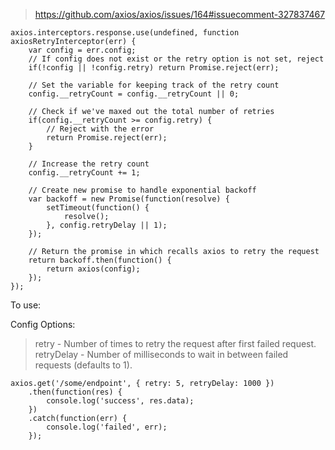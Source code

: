 > https://github.com/axios/axios/issues/164#issuecomment-327837467

```
axios.interceptors.response.use(undefined, function axiosRetryInterceptor(err) {
    var config = err.config;
    // If config does not exist or the retry option is not set, reject
    if(!config || !config.retry) return Promise.reject(err);
    
    // Set the variable for keeping track of the retry count
    config.__retryCount = config.__retryCount || 0;
    
    // Check if we've maxed out the total number of retries
    if(config.__retryCount >= config.retry) {
        // Reject with the error
        return Promise.reject(err);
    }
    
    // Increase the retry count
    config.__retryCount += 1;
    
    // Create new promise to handle exponential backoff
    var backoff = new Promise(function(resolve) {
        setTimeout(function() {
            resolve();
        }, config.retryDelay || 1);
    });
    
    // Return the promise in which recalls axios to retry the request
    return backoff.then(function() {
        return axios(config);
    });
});
```

To use:

Config Options:

> retry - Number of times to retry the request after first failed request.  
> retryDelay - Number of milliseconds to wait in between failed requests (defaults to 1).

```
axios.get('/some/endpoint', { retry: 5, retryDelay: 1000 })
    .then(function(res) {
        console.log('success', res.data);
    })
    .catch(function(err) {
        console.log('failed', err);
    });
```
